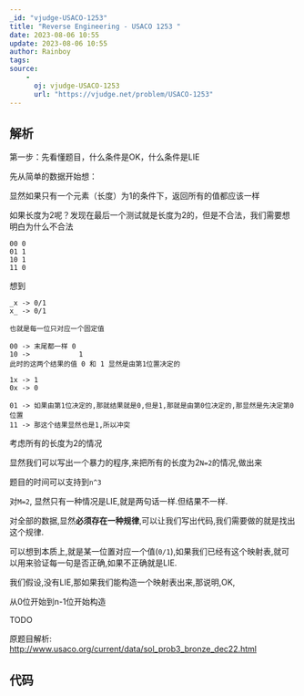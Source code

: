 ```yaml
---
_id: "vjudge-USACO-1253"
title: "Reverse Engineering - USACO 1253 "
date: 2023-08-06 10:55
update: 2023-08-06 10:55
author: Rainboy
tags: 
source: 
    - 
      oj: vjudge-USACO-1253
      url: "https://vjudge.net/problem/USACO-1253"
---
```


## 解析

第一步：先看懂题目，什么条件是OK，什么条件是LIE

先从简单的数据开始想：

显然如果只有一个元素（长度）为1的条件下，返回所有的值都应该一样

如果长度为2呢？发现在最后一个测试就是长度为2的，但是不合法，我们需要想明白为什么不合法

```plantext
00 0
01 1
10 1
11 0
```

想到

```plantext
_x -> 0/1
x_ -> 0/1

也就是每一位只对应一个固定值

00 -> 末尾都一样 0
10 ->            1
此时的这两个结果的值 0 和 1 显然是由第1位置决定的

1x -> 1
0x -> 0

01 -> 如果由第1位决定的,那就结果就是0,但是1,那就是由第0位决定的,那显然是先决定第0位置
11 -> 那这个结果显然也是1,所以冲突
```
考虑所有的长度为2的情况


显然我们可以写出一个暴力的程序,来把所有的长度为2`N=2`的情况,做出来


题目的时间可以支持到`n^3`


对`M=2`, 显然只有一种情况是LIE,就是两句话一样.但结果不一样.


对全部的数据,显然**必须存在一种规律**,可以让我们写出代码,我们需要做的就是找出这个规律.


可以想到本质上,就是某一位置对应一个值(`0/1`),如果我们已经有这个映射表,就可以用来验证每一句是否正确,如果不正确就是LIE.


我们假设,没有LIE,那如果我们能构造一个映射表出来,那说明,OK,

从0位开始到n-1位开始构造


TODO




原题目解析: http://www.usaco.org/current/data/sol_prob3_bronze_dec22.html

## 代码

